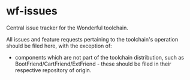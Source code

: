 # wf-issues

Central issue tracker for the Wonderful toolchain.

All issues and feature requests pertaining to the toolchain's operation should be filed here, with the exception of:

* components which are not part of the toolchain distribution, such as BootFriend/CartFriend/ExtFriend - these should be filed in their respective repository of origin.
